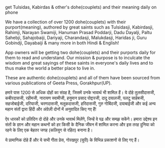 get Tulsidas, Kabirdas & other's dohe(couplets) and their meaning daily on phone

We have a collection of over 1200 dohe(couplets) with their purport(meaning), authored by great saints such as Tulsidasji, Kabirdasji, Rahimji, Narayan Swamiji, Hanuman Prasad Poddarji, Dadu Dayalji, Paltu Sahebji, Sahajobaiji, Dariyaji, Charandasji, Malukdasji, Haridas ji, Guru Gobindji, Dayabaiji & many more in both Hindi & English!

App owners will be getting two dohe(couplets) and their purports daily for them to read and understand. Our mission & purpose is to inculcate the wisdom and great sayings of these saints in everyone's daily lives and to thus make the world a better place to live in. 

These are authentic dohe(couplets) and all of them have been sourced from various publications of Geeta Press, Gorakhpur(UP).

हमारे पास 1200 से अधिक दोहों का संग्रह है, जिसमें उनके भावार्थ भी शामिल हैं। ये दोहे तुलसीदासजी, कबीरदासजी, रहीमजी, नारायण स्वामीजी, हनुमान प्रसाद पोद्दारजी, दादू दयालजी, पलटू साहेबजी, सहजोबाईजी, दरियाजी, चरणदासजी, मलूकदासजी, हरिदासजी, गुरु गोबिंदजी, दयाबाईजी और कई अन्य महान संतों द्वारा हिंदी और अंग्रेज़ी दोनों में अनुवादित किए गए हैं!

ऐप धारकों को प्रतिदिन दो दोहे और उनके भावार्थ मिलेंगे, जिन्हें वे पढ़ और समझ सकेंगे। हमारा उद्देश्य इन संतों के ज्ञान और महान कथनों को हर किसी के दैनिक जीवन में शामिल करना और इस तरह दुनिया को रहने के लिए एक बेहतर जगह (कलियुग से रहित) बनाना है।

ये प्रामाणिक दोहे हैं और ये सभी गीता प्रेस, गोरखपुर (यूपी) के विभिन्न प्रकाशनों से लिए गए हैं।
